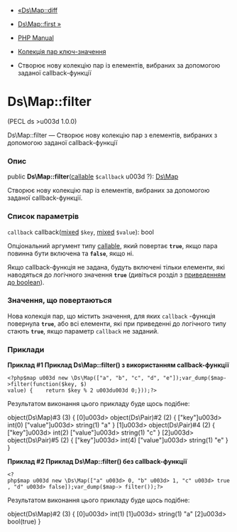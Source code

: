 - [«Ds\Map::diff](ds-map.diff.md)
- [Ds\Map::first »](ds-map.first.md)

- [PHP Manual](index.md)
- [Колекція пар ключ-значення](class.ds-map.md)
- Створює нову колекцію пар із елементів, вибраних за допомогою
заданої callback-функції

# Ds\Map::filter

(PECL ds \>u003d 1.0.0)

Ds\Map::filter — Створює нову колекцію пар з елементів, вибраних з
допомогою заданої callback-функції

### Опис

public **Ds\Map::filter**([callable](language.types.callable.md)
`$callback` u003d ?): [Ds\Map](class.ds-map.md)

Створює нову колекцію пар із елементів, вибраних за допомогою заданої
callback-функції.

### Список параметрів

`callback`
callback([mixed](language.types.declarations.md#language.types.declarations.mixed)
`$key`,
[mixed](language.types.declarations.md#language.types.declarations.mixed)
`$value`): bool

Опціональний аргумент типу [callable](language.types.callable.md),
який повертає **`true`**, якщо пара повинна бути включена та
**`false`**, якщо ні.

Якщо callback-функція не задана, будуть включені тільки елементи,
які наводяться до логічного значення **`true`** (дивіться розділ з
[приведенням до
boolean](language.types.boolean.md#language.types.boolean.casting)).

### Значення, що повертаються

Нова колекція пар, що містить значення, для яких `callback` -функція
повернула **`true`**, або всі елементи, які при приведенні до
логічного типу стають **`true`**, якщо параметр `callback` не
заданий.

### Приклади

**Приклад #1 Приклад **Ds\Map::filter()** з використанням
callback-функції**

` <?php$map u003d new \Ds\Map(["a", "b", "c", "d", "e"]);var_dump($map->filter(function($key, $) value) {    return $key % 2 u003du003d 0;}));?> `

Результатом виконання цього прикладу буде щось подібне:

object(Ds\Map)#3 (3) {
[0]u003d>
object(Ds\Pair)#2 (2) {
["key"]u003d>
int(0)
["value"]u003d>
string(1) "a"
}
[1]u003d>
object(Ds\Pair)#4 (2) {
["key"]u003d>
int(2)
["value"]u003d>
string(1) "c"
}
[2]u003d>
object(Ds\Pair)#5 (2) {
["key"]u003d>
int(4)
["value"]u003d>
string(1) "e"
}
}

**Приклад #2 Приклад **Ds\Map::filter()** без callback-функції**

` <?php$map u003d new \Ds\Map(["a" u003d> 0, "b" u003d> 1, "c" u003d> true, "d" u003d> false]);var_dump($map-> filter());?> `

Результатом виконання цього прикладу буде щось подібне:

object(Ds\Map)#2 (3) {
[0]u003d>
int(1)
[1]u003d>
string(1) "a"
[2]u003d>
bool(true)
}
